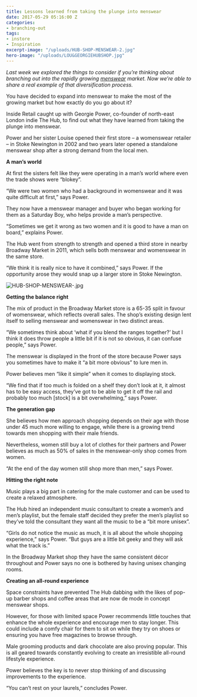 ```yaml
---
title: Lessons learned from taking the plunge into menswear
date: 2017-05-29 05:16:00 Z
categories:
- branching-out
tags:
- instore
- Inspiration
excerpt-image: "/uploads/HUB-SHOP-MENSWEAR-2.jpg"
hero-image: "/uploads/LOU&GEORGIEHUBSHOP.jpg"
---
```


*Last week we explored the things to consider if you’re thinking about branching out into the rapidly growing [menswear](http://insideretail.com/articles/how-about-menswear-what-to-consider-when-expanding-into-menswear/) market. Now we’re able to share a real example of that diversification process.*

You have decided to expand into menswear to make the most of the growing market but how exactly do you go about it?

Inside Retail caught up with Georgie Power, co-founder of north-east London indie The Hub, to find out what they have learned from taking the plunge into menswear.

Power and her sister Louise opened their first store – a womenswear retailer – in Stoke Newington in 2002 and two years later opened a standalone menswear shop after a strong demand from the local men.

**A man’s world**

At first the sisters felt like they were operating in a man’s world where even the trade shows were “blokey”.

“We were two women who had a background in womenswear and it was quite difficult at first,” says Power.

They now have a menswear manager and buyer who began working for them as a Saturday Boy, who helps provide a man’s perspective.

“Sometimes we get it wrong as two women and it is good to have a man on board,” explains Power.

The Hub went from strength to strength and opened a third store in nearby Broadway Market in 2011, which sells both menswear and womenswear in the same store.

“We think it is really nice to have it combined,” says Power. If the opportunity arose they would snap up a larger store in Stoke Newington.

![HUB-SHOP-MENSWEAR-.jpg](/uploads/HUB-SHOP-MENSWEAR-.jpg)

**Getting the balance right**

The mix of product in the Broadway Market store is a 65-35 split in favour of womenswear, which reflects overall sales. The shop’s existing design lent itself to selling menswear and womenswear in two distinct areas.

“We sometimes think about ‘what if you blend the ranges together?’ but I think it does throw people a little bit if it is not so obvious, it can confuse people,” says Power.

The menswear is displayed in the front of the store because Power says you sometimes have to make it “a bit more obvious” to lure men in.

Power believes men “like it simple” when it comes to displaying stock.

“We find that if too much is folded on a shelf they don’t look at it, it almost has to be easy access, they’ve got to be able to get it off the rail and probably too much \[stock\] is a bit overwhelming,” says Power.

**The generation gap**

She believes how men approach shopping depends on their age with those under 45 much more willing to engage, while there is a growing trend towards men shopping with their male friends.

Nevertheless, women still buy a lot of clothes for their partners and Power believes as much as 50% of sales in the menswear-only shop comes from women.

“At the end of the day women still shop more than men,” says Power.

**Hitting the right note**

Music plays a big part in catering for the male customer and can be used to create a relaxed atmosphere.

The Hub hired an independent music consultant to create a women’s and men’s playlist, but the female staff decided they prefer the men’s playlist so they’ve told the consultant they want all the music to be a “bit more unisex”.

“Girls do not notice the music as much, it is all about the whole shopping experience,” says Power. “But guys are a little bit geeky and they will ask what the track is.”

In the Broadway Market shop they have the same consistent décor throughout and Power says no one is bothered by having unisex changing rooms.

**Creating an all-round experience**

Space constraints have prevented The Hub dabbing with the likes of pop-up barber shops and coffee areas that are now de mode in concept menswear shops.

However, for those with limited space Power recommends little touches that enhance the whole experience and encourage men to stay longer. This could include a comfy chair for them to sit on while they try on shoes or ensuring you have free magazines to browse through.

Male grooming products and dark chocolate are also proving popular. This is all geared towards constantly evolving to create an irresistible all-round lifestyle experience.

Power believes the key is to never stop thinking of and discussing improvements to the experience.

“You can’t rest on your laurels,” concludes Power.
